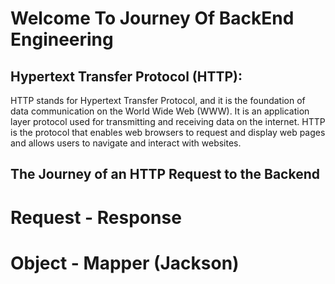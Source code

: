 # Welcome To Journey Of BackEnd Engineering

## Hypertext Transfer Protocol (HTTP):
HTTP stands for Hypertext Transfer Protocol, and it is the foundation of data communication on the World Wide Web (WWW). It is an application layer protocol used for transmitting and receiving data on the internet. HTTP is the protocol that enables web browsers to request and display web pages and allows users to navigate and interact with websites.


## The Journey of an HTTP Request to the Backend




# Request - Response



# Object - Mapper (Jackson)
